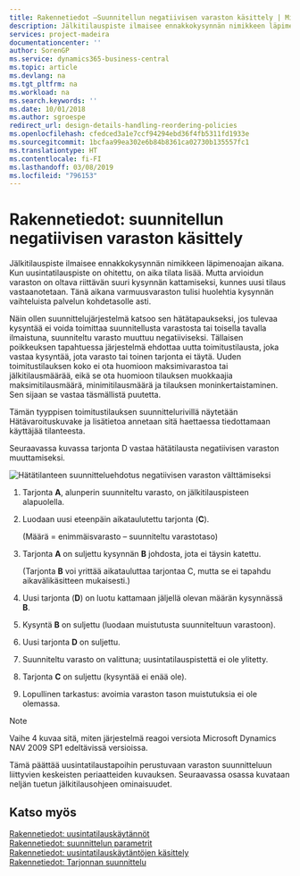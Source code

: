 ```yaml
---
title: Rakennetiedot –Suunnitellun negatiivisen varaston käsittely | Microsoft Docs
description: Jälkitilauspiste ilmaisee ennakkokysynnän nimikkeen läpimenoajan aikana. Kun uusintatilauspiste on ohitettu, on aika tilata lisää. Mutta arvioidun varaston on oltava riittävän suuri kysynnän kattamiseksi, kunnes uusi tilaus vastaanotetaan. Tänä aikana varmuusvaraston tulisi huolehtia kysynnän vaihteluista palvelun kohdetasolle asti.
services: project-madeira
documentationcenter: ''
author: SorenGP
ms.service: dynamics365-business-central
ms.topic: article
ms.devlang: na
ms.tgt_pltfrm: na
ms.workload: na
ms.search.keywords: ''
ms.date: 10/01/2018
ms.author: sgroespe
redirect_url: design-details-handling-reordering-policies
ms.openlocfilehash: cfedced3a1e7ccf94294ebd36f4fb5311fd1933e
ms.sourcegitcommit: 1bcfaa99ea302e6b84b8361ca02730b135557fc1
ms.translationtype: HT
ms.contentlocale: fi-FI
ms.lasthandoff: 03/08/2019
ms.locfileid: "796153"
---
```

# <a name="design-details-handling-projected-negative-inventory"></a>Rakennetiedot: suunnitellun negatiivisen varaston käsittely
Jälkitilauspiste ilmaisee ennakkokysynnän nimikkeen läpimenoajan aikana. Kun uusintatilauspiste on ohitettu, on aika tilata lisää. Mutta arvioidun varaston on oltava riittävän suuri kysynnän kattamiseksi, kunnes uusi tilaus vastaanotetaan. Tänä aikana varmuusvaraston tulisi huolehtia kysynnän vaihteluista palvelun kohdetasolle asti.  

 Näin ollen suunnittelujärjestelmä katsoo sen hätätapaukseksi, jos tulevaa kysyntää ei voida toimittaa suunnitellusta varastosta tai toisella tavalla ilmaistuna, suunniteltu varasto muuttuu negatiiviseksi. Tällaisen poikkeuksen tapahtuessa järjestelmä ehdottaa uutta toimitustilausta, joka vastaa kysyntää, jota varasto tai toinen tarjonta ei täytä. Uuden toimitustilauksen koko ei ota huomioon maksimivarastoa tai jälkitilausmäärää, eikä se ota huomioon tilauksen muokkaajia maksimitilausmäärä, minimitilausmäärä ja tilauksen moninkertaistaminen. Sen sijaan se vastaa täsmällistä puutetta.  

 Tämän tyyppisen toimitustilauksen suunnittelurivillä näytetään Hätävaroituskuvake ja lisätietoa annetaan sitä haettaessa tiedottamaan käyttäjää tilanteesta.  

 Seuraavassa kuvassa tarjonta D vastaa hätätilausta negatiivisen varaston muuttamiseksi.  

 ![Hätätilanteen suunnitteluehdotus negatiivisen varaston välttämiseksi](media/nav_app_supply_planning_2_negative_inventory.png "Hätätilanteen suunnitteluehdotus negatiivisen varaston välttämiseksi")  

1.  Tarjonta **A**, alunperin suunniteltu varasto, on jälkitilauspisteen alapuolella.  
2.  Luodaan uusi eteenpäin aikataulutettu tarjonta (**C**).  

     (Määrä = enimmäisvarasto – suunniteltu varastotaso)  
3.  Tarjonta **A** on suljettu kysynnän **B** johdosta, jota ei täysin katettu.  

     (Tarjonta **B** voi yrittää aikatauluttaa tarjontaa C, mutta se ei tapahdu aikavälikäsitteen mukaisesti.)  
4.  Uusi tarjonta (**D**) on luotu kattamaan jäljellä olevan määrän kysynnässä **B**.  
5.  Kysyntä **B** on suljettu (luodaan muistutusta suunniteltuun varastoon).  
6.  Uusi tarjonta **D** on suljettu.  
7.  Suunniteltu varasto on valittuna; uusintatilauspistettä ei ole ylitetty.  
8.  Tarjonta **C** on suljettu (kysyntää ei enää ole).  
9. Lopullinen tarkastus: avoimia varaston tason muistutuksia ei ole olemassa.  

> [!NOTE]  
>  Vaihe 4 kuvaa sitä, miten järjestelmä reagoi versiota Microsoft Dynamics NAV 2009 SP1 edeltävissä versioissa.  

 Tämä päättää uusintatilaustapoihin perustuvaan varaston suunnitteluun liittyvien keskeisten periaatteiden kuvauksen. Seuraavassa osassa kuvataan neljän tuetun jälkitilausohjeen ominaisuudet.  

## <a name="see-also"></a>Katso myös  
 [Rakennetiedot: uusintatilauskäytännöt](design-details-reordering-policies.md)   
 [Rakennetiedot: suunnittelun parametrit](design-details-planning-parameters.md)   
 [Rakennetiedot: uusintatilauskäytäntöjen käsittely](design-details-handling-reordering-policies.md)   
 [Rakennetiedot: Tarjonnan suunnittelu](design-details-supply-planning.md)
